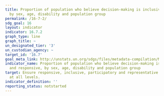 ```yaml
---
title: Proportion of population who believe decision-making is inclusive and responsive,
  by sex, age, disability and population group
permalink: /16-7-2/
sdg_goal: 16
layout: indicator
indicator: 16.7.2
graph_type: line
graph_title: ~
un_designated_tier: '3'
un_custodian_agency: ~
target_id: '16.7'
goal_meta_link: http://unstats.un.org/sdgs/files/metadata-compilation/Metadata-Goal-16.pdf
indicator_name: Proportion of population who believe decision-making is inclusive
  and responsive, by sex, age, disability and population group
target: Ensure responsive, inclusive, participatory and representative decision-making
  at all levels.
indicator_definition: ''
reporting_status: notstarted
---
```

